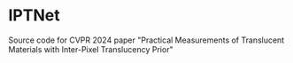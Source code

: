 # IPTNet
Source code for CVPR 2024 paper "Practical Measurements of Translucent Materials with Inter-Pixel Translucency Prior"
